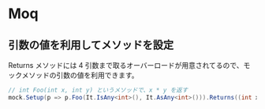 # Moq #

## 引数の値を利用してメソッドを設定 ##

Returns メソッドには 4 引数まで取るオーバーロードが用意されてるので、モックメソッドの引数の値を利用できます。

```cs
// int Foo(int x, int y) というメソッドで、x * y を返す
mock.Setup(p => p.Foo(It.IsAny<int>(), It.AsAny<int>())).Returns((int x, int y) => x * y);
```
